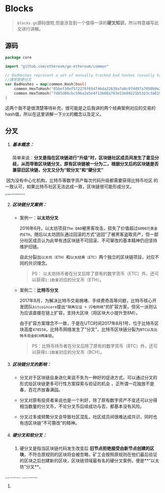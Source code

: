 # Blocks

> `blocks.go`源码很短,但是涉及到一个值得一讲的**硬叉知识**，所以特意编写此文进行讲解。 

## 源码

```go
package core

import "github.com/ethereum/go-ethereum/common"

// BadHashes represent a set of manually tracked bad hashes (usually hard forks)
//通常是硬分叉
var BadHashes = map[common.Hash]bool{
	common.HexToHash("05bef30ef572270f654746da22639a7a0c97dd97a7050b9e252391996aaeb689"): true,
	common.HexToHash("7d05d08cbc596a2e5e4f13b80a743e53e09221b5323c3a61946b20873e58583f"): true,
}
```

这两个我不是很清楚等待补充，很可能是之后我讲的两个经典案例对应的交易的hash值，所以在这里讲解一下`分叉`的概念以及定义。

## 分叉

1. ##### 基本概念：

   简单来说：**分叉是指在区块链进行“升级”时，区块链社区成员间发生了意见分歧，从而导致区块链分叉，原有区块链被一分为二，根据分叉后的区块链是否兼容旧区块链，分叉又分为“软分叉”和“硬分叉”** 

​	因为没有中心化机构，比特币等数字资产每次代码升级都需要获得比特币社区	的一致认可，如果比特币社区无法达成一致，区块链很可能形成分叉。

<img src="blocks分析(硬叉).assets/image-20220318151513738.png" alt="image-20220318151513738" style="zoom:33%;" />

2. ##### 区块链分叉案例：

   - 案例一：**以太坊分叉**

     2016年6月，以太坊项目`The DAO`被黑客攻击，损失了价值超过`6000万美金的ETH`，随后以太坊团队通过回滚的方式“追回”了被黑客盗取资产，但一部分社区成员认为此举有违区块链不可回滚、不可窜改的基本精神仍旧坚持维护旧链。

     自此分裂出`以太坊（ETH）`和`以太经典（ETC）`两个独立的区块链项目，对应不同的共识理念。

     > PS： 以太坊持币者在分叉后除了原有的数字货币（ETC）外，还可以获得`1:1数量`对应的分叉币（ETH）。

   - 案例二：**比特币分叉**

     2017年8月，为解决比特币交易拥堵、手续费奇高等问题，比特币核心开发团队`bitcoincore`提出`“隔离见证 + 闪电网络”`的扩容方案，但另一派则认为应该直接在链上扩容，支持大区块（将区块大小提升至8M）。

     由于扩容方案理念不一致，于是在UTC时间2017年8月1号，位于比特币区块高度`478558`，比特币网络发生了"分叉"，比特币区块链分裂为`BTC以及比特币现金BCH两条链`。

     > PS：比特币持币者在分叉后除了原有的数字货币（BTC）外，还可以获得`1:1数量`对应的分叉币（BCH）。

3. ##### 区块链分叉的影响：

   - 分叉对于区块链自身进化来说不失为一种好的促进方式，可以通过分叉的形式给区块链更多可行性方案探索与验证的机会 ，正所谓一花独放不是春，百花齐放春满园。

   - 分叉对原有投资者来说也是一个利好，除了原有数字资产不变还可以分得相当数量的分叉币，不论分叉币后续成功与否，都基本没有风险。

   - 分叉过多或频繁分叉会导致社区混乱，社区成员间很难达成共识，同时也有违区块链“不可篡改”的精神。

4. ##### 硬分叉和软分叉：

   1. 硬分叉是指当区块链代码发生改变后 **旧节点拒绝接受由新节点创建的区块**，不符合原规则的区块将会被忽略，矿工会按照原规则在他们最后验证的区块之后创建新的区块，区块链领域最有名的硬分叉案例，便是**“以太坊”分叉**。

<img src="https://gitee.com/xyjjyyy/myimg/raw/master/img/202203190230521.png" alt="image-20220318152035003" style="zoom: 25%;" />

<img src="C:\Users\Administrator\AppData\Roaming\Typora\typora-user-images\image-20220318152106863.png" alt="image-20220318152106863" style="zoom: 25%;" />

1. 

